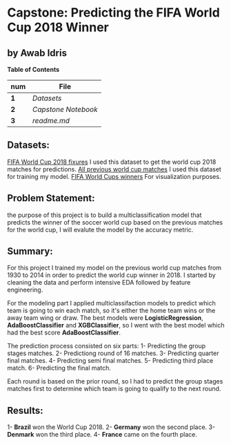 # Capstone: Predicting the FIFA World Cup 2018 Winner

**by Awab Idris**
---

**Table of Contents**

  num | File
----- | ------------
**1** | _Datasets_
**2** | _Capstone Notebook_
**3** | _readme.md_

## Datasets:

[FIFA World Cup 2018 fixures](https://www.kaggle.com/lekroll/fifa-worldcup-2018-matches) I used this dataset to get the world cup 2018 matches for predictions.
[All previous world cup matches](https://www.kaggle.com/abecklas/fifa-world-cup#WorldCupMatches.csv) I used this dataset for training my model. 
[FIFA World Cups winners](https://www.kaggle.com/abecklas/fifa-world-cup#WorldCups.csv) For visualization purposes.

## Problem Statement:

the purpose of this project is to build a multiclassification model that predicts the winner of the soccer world cup based on the previous matches for the world cup, I will evalute the model by the accuracy metric.

## Summary:

For this project I trained my model on the previous world cup matches from 1930 to 2014 in order to predict the world cup winner in 2018. I started by cleaning the data and perform intensive EDA followed by feature engineering.

For the modeling part I applied multiclassifaction models to predict which team is going to win each match, so it's either the home team wins or the away team wing or draw. The best models were **LogisticRegression**, **AdaBoostClassifier** and **XGBClassifier**, so I went with the best model which had the best score **AdaBoostClassifier**.

The prediction process consisted on six parts:
1- Predicting the group stages matches.
2- Predictiong round of 16 matches.
3- Predicting quarter final matches.
4- Predicting semi final matches.
5- Predicting third place match.
6- Predicting the final match.

Each round is based on the prior round, so I had to predict the group stages matches first to determine which team is going to qualify to the next round.

## Results:

1- **Brazil** won the World Cup 2018.
2- **Germany** won the second place.
3- **Denmark** won the third place.
4- **France** came on the fourth place.

